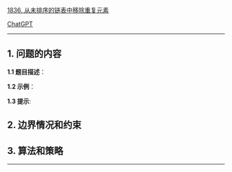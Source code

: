 [1836. 从未排序的链表中移除重复元素](https://leetcode.cn/problems/remove-duplicates-from-an-unsorted-linked-list)

[ChatGPT](chat.openai.com)

---

## 1. 问题的内容
**1.1 题目描述**：

**1.2 示例**：

**1.3 提示**:

## 2. 边界情况和约束


## 3. 算法和策略

---

